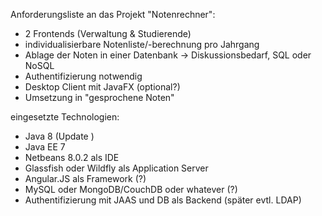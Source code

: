 Anforderungsliste an das Projekt "Notenrechner":
- 2 Frontends (Verwaltung & Studierende)
- individualisierbare Notenliste/-berechnung pro Jahrgang
- Ablage der Noten in einer Datenbank -> Diskussionsbedarf, SQL oder NoSQL
- Authentifizierung notwendig
- Desktop Client mit JavaFX (optional?)
- Umsetzung in "gesprochene Noten"
 


eingesetzte Technologien:
- Java 8 (Update )
- Java EE 7
- Netbeans 8.0.2 als IDE
- Glassfish oder Wildfly als Application Server
- Angular.JS als Framework (?)
- MySQL oder MongoDB/CouchDB oder whatever (?)
- Authentifizierung mit JAAS und DB als Backend (später evtl. LDAP)


